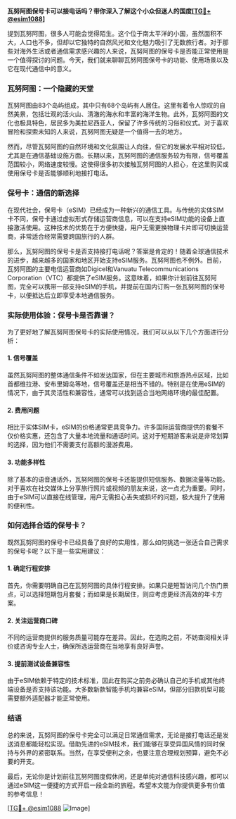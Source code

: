 **瓦努阿图保号卡可以接电话吗？带你深入了解这个小众但迷人的国度[[TG💪+ @esim1088](https://t.me/s/esim1088)]**

提到瓦努阿图，很多人可能会觉得陌生。这个位于南太平洋的小国，虽然面积不大，人口也不多，但却以它独特的自然风光和文化魅力吸引了无数旅行者。对于那些对海外生活或者通信需求感兴趣的人来说，瓦努阿图的保号卡是否能正常使用是一个值得探讨的问题。今天，我们就来聊聊瓦努阿图保号卡的功能、使用场景以及它在现代通信中的意义。

### 瓦努阿图：一个隐藏的天堂

瓦努阿图由83个岛屿组成，其中只有68个岛屿有人居住。这里有着令人惊叹的自然美景，包括壮观的活火山、清澈的海水和丰富的海洋生物。此外，瓦努阿图的文化也极具特色，居民多为美拉尼西亚人，保留了许多传统的习俗和仪式。对于喜欢冒险和探索未知的人来说，瓦努阿图无疑是一个值得一去的地方。

然而，尽管瓦努阿图的自然环境和文化氛围让人向往，但它的发展水平相对较低，尤其是在通信基础设施方面。长期以来，瓦努阿图的通信服务较为有限，信号覆盖范围较小，网络速度较慢。这使得很多初次接触瓦努阿图的人担心，在这里购买或使用保号卡是否能够顺利地接打电话。

### 保号卡：通信的新选择

在现代社会，保号卡（eSIM）已经成为一种新兴的通信工具。与传统的实体SIM卡不同，保号卡通过虚拟形式存储运营商信息，可以在支持eSIM功能的设备上直接激活使用。这种技术的优势在于方便快捷，用户无需更换物理卡片即可切换运营商，非常适合经常需要跨国旅行的人群。

那么，瓦努阿图的保号卡是否支持接打电话呢？答案是肯定的！随着全球通信技术的进步，越来越多的国家和地区开始支持eSIM服务。瓦努阿图也不例外。目前，瓦努阿图的主要电信运营商如Digicel和Vanuatu Telecommunications Corporation（VTC）都提供了eSIM服务。这意味着，如果你计划前往瓦努阿图，完全可以携带一部支持eSIM的手机，并提前在国内订购一张瓦努阿图的保号卡，以便抵达后立即享受本地通信服务。

### 实际使用体验：保号卡是否靠谱？

为了更好地了解瓦努阿图保号卡的实际使用情况，我们可以从以下几个方面进行分析：

#### 1. 信号覆盖
虽然瓦努阿图的整体通信条件不如发达国家，但在主要城市和旅游热点区域，比如首都维拉港、安布里姆岛等地，信号覆盖还是相当不错的。特别是在使用eSIM的情况下，由于其灵活性和兼容性，通常可以找到适合当地网络环境的最佳配置。

#### 2. 费用问题
相比于实体SIM卡，eSIM的价格通常更具竞争力。许多国际运营商提供的套餐不仅价格实惠，还包含了大量本地流量和通话时间。这对于短期游客来说是非常划算的选择，因为他们不需要支付高额的漫游费用。

#### 3. 功能多样性
除了基本的语音通话外，瓦努阿图的保号卡还能提供短信服务、数据流量等功能。对于喜欢在社交媒体上分享旅行照片或视频的朋友来说，这一点尤为重要。同时，由于eSIM可以直接在线管理，用户无需担心丢失或损坏的问题，极大提升了使用的便利性。

### 如何选择合适的保号卡？

既然瓦努阿图的保号卡已经具备了良好的实用性，那么如何挑选一张适合自己需求的保号卡呢？以下是一些实用建议：

#### 1. 确定行程安排
首先，你需要明确自己在瓦努阿图的具体行程安排。如果只是短暂访问几个热门景点，可以选择短期包月套餐；而如果是长期居住，则应考虑更经济高效的年卡方案。

#### 2. 关注运营商口碑
不同的运营商提供的服务质量可能存在差异。因此，在选购之前，不妨查阅相关评价或咨询专业人士，确保所选运营商在当地享有良好声誉。

#### 3. 提前测试设备兼容性
由于eSIM依赖于特定的技术标准，因此在购买之前务必确认自己的手机或其他终端设备是否支持该功能。大多数新款智能手机均兼容eSIM，但部分旧款机型可能需要额外适配器才能正常使用。

### 结语

总的来说，瓦努阿图的保号卡完全可以满足日常通信需求，无论是接打电话还是发送消息都能轻松实现。借助先进的eSIM技术，我们能够在享受异国风情的同时保持与外界的紧密联系。当然，在享受便利之余，也要注意合理规划预算，避免不必要的开支。

最后，无论你是计划前往瓦努阿图度假休闲，还是单纯对通信科技感兴趣，都可以通过eSIM这一便捷的方式开启一段全新的旅程。希望本文能为你提供更多有价值的参考信息！

[[TG💪+ @esim1088](https://t.me/s/esim1088) ![Image](https://i.postimg.cc/4NQfJmqS/Snipaste-2025-05-13-00-14-12.png)]